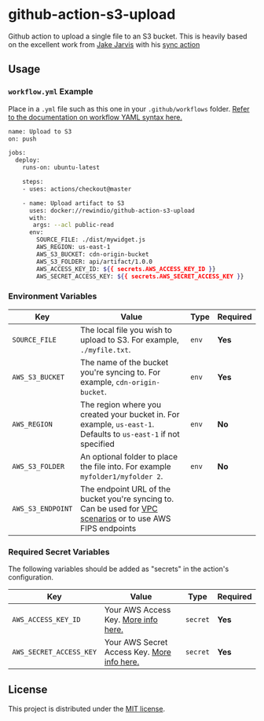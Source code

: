 # github-action-s3-upload

Github action to upload a single file to an S3 bucket.  This is heavily based on the excellent work from [Jake Jarvis](https://github.com/jakejarvis) with his [sync action](https://github.com/jakejarvis/s3-sync-action)

## Usage

### `workflow.yml` Example

Place in a `.yml` file such as this one in your `.github/workflows` folder. [Refer to the documentation on workflow YAML syntax here.](https://help.github.com/en/articles/workflow-syntax-for-github-actions)

```bash
name: Upload to S3
on: push

jobs:
  deploy:
    runs-on: ubuntu-latest

    steps:
    - uses: actions/checkout@master

    - name: Upload artifact to S3
      uses: docker://rewindio/github-action-s3-upload
      with:
       args: --acl public-read
      env:
        SOURCE_FILE: ./dist/mywidget.js
        AWS_REGION: us-east-1
        AWS_S3_BUCKET: cdn-origin-bucket
        AWS_S3_FOLDER: api/artifact/1.0.0
        AWS_ACCESS_KEY_ID: ${{ secrets.AWS_ACCESS_KEY_ID }}
        AWS_SECRET_ACCESS_KEY: ${{ secrets.AWS_SECRET_ACCESS_KEY }}
```

### Environment Variables

| Key | Value | Type | Required |
| ------------- | ------------- | ------------- | ------------- |
| `SOURCE_FILE` | The local file you wish to upload to S3. For example, `./myfile.txt`. | `env` | **Yes** |
| `AWS_S3_BUCKET` | The name of the bucket you're syncing to. For example, `cdn-origin-bucket`. | `env` | **Yes** |
| `AWS_REGION` | The region where you created your bucket in. For example, `us-east-1`. Defaults to `us-east-1` if not specified | `env` | **No** |
| `AWS_S3_FOLDER` | An optional folder to place the file into.  For example `myfolder1/myfolder 2`. | `env` | **No** |
| `AWS_S3_ENDPOINT` | The endpoint URL of the bucket you're syncing to. Can be used for [VPC scenarios](https://aws.amazon.com/blogs/aws/new-vpc-endpoint-for-amazon-s3/) or to use AWS FIPS endpoints

### Required Secret Variables

The following variables should be added as "secrets" in the action's configuration.

| Key | Value | Type | Required |
| ------------- | ------------- | ------------- | ------------- |
| `AWS_ACCESS_KEY_ID` | Your AWS Access Key. [More info here.](https://docs.aws.amazon.com/general/latest/gr/managing-aws-access-keys.html) | `secret` | **Yes** |
| `AWS_SECRET_ACCESS_KEY` | Your AWS Secret Access Key. [More info here.](https://docs.aws.amazon.com/general/latest/gr/managing-aws-access-keys.html) | `secret` | **Yes** |

## License

This project is distributed under the [MIT license](LICENSE.md).
